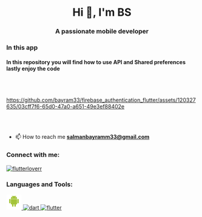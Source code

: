 <h1 align="center">Hi 👋, I'm BS</h1>
<h3 align="center">A passionate mobile developer</h3>


<h3 align="left">In this app</h3>

<h4>
  In this repository you will find how to use API and Shared preferences lastly enjoy the code 
</h4>

<br>
<br>








https://github.com/bayram33/firebase_authentication_flutter/assets/120327635/03cff7f6-65d0-47a0-a651-49e3ef88402e


<br>
<br>

- 📫 How to reach me **salmanbayramm33@gmail.com**

<h3 align="left">Connect with me:</h3>
<p align="left">
<a href="https://instagram.com/flutterloverr" target="blank"><img align="center" src="https://raw.githubusercontent.com/rahuldkjain/github-profile-readme-generator/master/src/images/icons/Social/instagram.svg" alt="flutterloverr" height="30" width="40" /></a>
</p>

<h3 align="left">Languages and Tools:</h3>
<p align="left"> <a href="https://developer.android.com" target="_blank" rel="noreferrer"> <img src="https://raw.githubusercontent.com/devicons/devicon/master/icons/android/android-original-wordmark.svg" alt="android" width="40" height="40"/> </a> <a href="https://dart.dev" target="_blank" rel="noreferrer"> <img src="https://www.vectorlogo.zone/logos/dartlang/dartlang-icon.svg" alt="dart" width="40" height="40"/> </a> <a href="https://flutter.dev" target="_blank" rel="noreferrer"> <img src="https://www.vectorlogo.zone/logos/flutterio/flutterio-icon.svg" alt="flutter" width="40" height="40"/> </a> </p>
